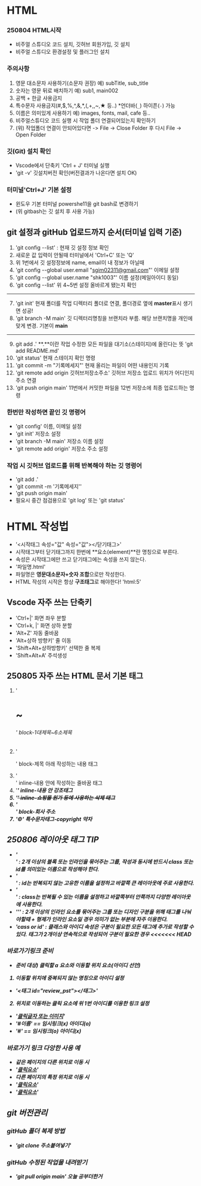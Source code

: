 # HTML
### 250804 HTML시작
* 비주얼 스튜디오 코드 설치, 깃허브 회원가입, 깃 설치
* 비주얼 스튜디오 환경설정 및 플러그인 설치
### 주의사항
1. 영문 대소문자 사용하기(소문자 권장) 예) subTitle, sub_title
2. 숫자는 영문 뒤로 배치하기 예) sub1, main002
3. 공백 + 한글 사용금지
4. 특수문자 사용금지(#,$,%,^,&,*,(,+,\,~,★ 등..) *언더바(`_`) 하이픈(`-`) 가능
5. 이름은 의미있게 사용하기 예) images, fonts, mail, cafe 등..
6. 비주얼스튜디오 코드 실행 시 작업 폴더 연결되어있는지 확인하기
7. (위) 작업폴더 연결이 안되어있다면 -> File -> Close Folder 후 다시 File -> Open Folder
### 깃(Git) 설치 확인
* Vscode에서 단축키 'Ctrl + J' 터미널 실행
* 'git -v' 깃설치버전 확인(버전결과가 나온다면 설치 OK)
### 터미널'Ctrl+J' 기본 설정
* 윈도우 기본 터미널 powershe11을 git bash로 변경하기
* (위 gitbash는 깃 설치 후 사용 가능)
## git 설정과 gitHub 업로드까지 순서(터미널 입력 기준)
1. 'git config --list' : 현재 깃 설정 정보 확인
2. 새로운 값 입력이 안될때 터미널에서 'Ctrl+C' 또는 'Q'
3. 위 1번에서 깃 설정정보에 name, email이 내 정보가 아닐때
4. 'git config --global user.email "sgim02311@gmail.com"' 이메일 설정
5. 'git config --global user.name "shk1003"' 이름 설정(메일아이디 동일)
6. 'git config --list' 위 4~5번 설정 올바르게 됐는지 확인
---
7. 'git init' 현재 폴더를 작업 디렉터리 폴더로 연결, 폴더경로 옆에 **master**표시 생기면 성공!
8. 'git branch -M main' 깃 디렉터리명칭을 브랜치라 부름. 해당 브랜치명을 개인에 맞게 변경. 기본이 **main**
---
9. git add .' **.**이란 작업 수정한 모든 파일을 대기소(스테이지)에 올린다는 뜻 'git add README.md'
10. 'git status' 현재 스테이지 확인 명령
11. 'git commit -m "기록메세지"' 현재 올리는 파일이 어떤 내용인지 기록
12. 'git remote add origin 깃허브저장소주소' 깃허브 저장소 업로드 위치가 어디인지 주소 연결
13. 'git push origin main' 11번에서 커밋한 파일을 12번 저장소에 최종 업로드하는 명령
### 한번만 작성하면 끝인 깃 명령어
* 'git config' 이름, 이메일 설정
* 'git init' 저장소 설정
* 'git branch -M main' 저장소 이름 설정
* 'git remote add origin' 저장소 주소 설정
### 작업 시 깃허브 업로드를 위해 반복해야 하는 깃 명령어
* 'git add .'
* 'git commit -m '기록메세지''
* 'git push origin main'
* 필요시 중간 점검용으로 'git log' 또는 'git status'
# HTML 작성법
* '<시작태그 속성="값" 속성="값"></닫기태그>'
* 시작태그부터 닫기태그까지 한번에 **요소(element)**란 명칭으로 부른다.
* 속성은 시작태그에만 쓰고 닫기태그에는 속성을 쓰지 않는다.
* '파일명.html'
* 파일명은 **영문대소문자+숫자 조합**으로만 작성한다.
* HTML 작성의 시작은 항상 **구조태그**로 해야한다! 'html:5'
## Vscode 자주 쓰는 단축키
* 'Ctrl+|' 화면 좌우 분할
* 'Ctrl+k, |' 화면 상하 분할
* 'Alt+Z' 자동 줄바꿈
* 'Alt+상하 방향키' 줄 이동
* 'Shift+Alt+상하방향키' 선택한 줄 복제
* 'Shift+Alt+A' 주석생성
## 250805 자주 쓰는 HTML 문서 기본 태그
1. '<h1>~<h6>' block-1대제목~6소제목
2. '<p>' block-제목 아래 작성하는 내용 태그
3. '<br>' inline-내용 안에 작성하는 줄바꿈 태그
4. '<em><strong>' inline-내용 안 강조태그
5. '<del>' inline-쇼핑몰 원가 등에 사용하는 삭제 태그
6. '<address>' block-회사 주소
7. '&copy;' 특수문자태그-copyright 약자
## 250806 레이아웃 태그 TIP
* '<div>' : 2개 이상의 블록 또는 인라인을 묶어주는 그룹, 작성과 동시에 반드시 **class 또는 id**를 의미있는 이름으로 작성해야 한다.
* '<div id="">' : id는 **반복되지 않는 고유한 이름**을 설정하고 바깥쪽 큰 레이아웃에 주로 사용한다.
* '<div class="">' : class는 **반복될 수 있는 이름**을 설정하고 바깥쪽부터 안쪽까지 다양한 레이아웃에 사용한다.
* '<span>'</span>' : 2개 이상의 인라인 요소를 묶어주는 그룹 또는 **디자인 구분을 위해 태그를 나눠야할때 + 형제가 인라인 요소일 경우** 의미가 없는 부분에 자주 이용한다.
* 'cass or id' : 클래스와 아이디 속성은 구분이 필요한 모든 태그에 추가로 작성할 수 있다. **태그가 2개이상 연속적으로 작성되어 구분이 필요한 경우**
<<<<<<< HEAD
### 바로가기링크 준비
* 준비 대상) 클릭할 a 요소와 이동할 위치 요소(아이디 선언)
1. 이동할 위치에 중복되지 않는 명칭으로 아이디 설정
* '<태그 id="review_pst"></태그>'
2. 위치로 이동하는 클릭 요소에 위 1번 아이디를 이용한 링크 설정
* '<a href="#review_pst">클릭글자 또는 이미지</a>'
* '#이름' == 임시링크(x) 아이디(o)
* '#' == 임시링크(o) 아이디(x)
### 바로가기 링크 다앙한 사용 예
* 같은 페이지의 다른 위치로 이동 시
* '<a href="#위치아이디명">클릭요소</a>'
* 다른 페이지의 특정 위치로 이동 시
* '<a href="./상대경로#위치아이디명">클릭요소</a>'
* '<a href="./login.html1#search">클릭요소</a>'
## git 버전관리
### gitHub 폴더 복제 방법
* 'git clone 주소붙여넣기'
### gitHub 수정된 작업물 내려받기
* 'git pull origin main'
오늘 공부더한거